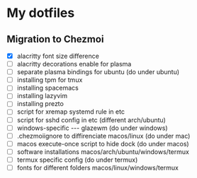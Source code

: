 # My dotfiles

## Migration to Chezmoi

- [x] alacritty font size difference
- [ ] alacritty decorations enable for plasma
- [ ] separate plasma bindings for ubuntu (do under ubuntu)
- [ ] installing tpm for tmux
- [ ] installing spacemacs
- [ ] installing lazyvim
- [ ] installing prezto
- [ ] script for xremap systemd rule in etc
- [ ] script for sshd config in etc (different arch/ubuntu)
- [ ] windows-specific --- glazewm (do under windows)
- [ ] .chezmoiignore to diffirenciate macos/linux (do under mac)
- [ ] macos execute-once script to hide dock (do under macos)
- [ ] software installations macos/arch/ubuntu/windows/termux
- [ ] termux specific config (do under termux)
- [ ] fonts for different folders macos/linux/windows/termux
